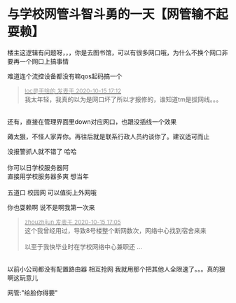 # 与学校网管斗智斗勇的一天【网管输不起耍赖】


楼主这逻辑有问题呀，，，你是去图书馆，可以有很多网口哦，为什么不换个网口非要再一个网口上搞事情

难道连个流控设备都没有嘛<img src="static/image/smiley/default/lol.gif" smilieid="12" border="0" alt="" />qos起码搞一个<img src="static/image/smiley/default/lol.gif" smilieid="12" border="0" alt="" /><img src="static/image/smiley/default/lol.gif" smilieid="12" border="0" alt="" />

<div class="quote"><blockquote><font size="2"><a href="https://www.hostloc.com/forum.php?mod=redirect&amp;goto=findpost&amp;pid=9305267&amp;ptid=754650" target="_blank"><font color="#999999">loc是干啥的 发表于 2020-10-15 17:12</font></a></font><br />
我太年轻，我真的以为是网口坏了所以才报修的，谁知道tm是拔网线。。。</blockquote></div><br />
还有，直接在管理界面里down对应网口，也跟没插线一个效果

薅太狠，不怪人家弄你。再往后就是联系行政人员约谈你了。建议适可而止<img src="static/image/smiley/yct/010.gif" smilieid="41" border="0" alt="" />

没报警抓人就不错了 哈哈<br />
<br />
你可以日学校服务器阿<br />
直接用学校服务器多爽 想当年<br />
<br />
五道口 校园网 可以值街上外网哦

你也耍赖啊 说不是啊我第一次来

<div class="quote"><blockquote><font size="2"><a href="https://www.hostloc.com/forum.php?mod=redirect&amp;goto=findpost&amp;pid=9305240&amp;ptid=754650" target="_blank"><font color="#999999">zhouzhijun 发表于 2020-10-15 17:05</font></a></font><br />
这个我曾经用过，导致8号楼整个断网数次，网络中心找到宿舍来来<br />
<br />
以至于我快毕业时在学校网络中心兼职还 ...</blockquote></div><br />
以前小公司都没有配置路由器 相互抢网 我就用那个把其他人全限速了。。。真的狠啊这玩意儿

网管:&quot;给脸你得要&quot;
